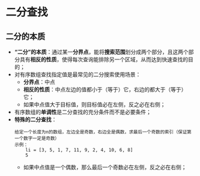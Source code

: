 # 二分查找

<!-- Tag: 二分查找、二分搜素、二分 -->

## 二分的本质

- **“二分”的本质**：通过某一**分界点**，能将**搜索范围**划分成两个部分，且这两个部分具有**相反的性质**，使得每次查询能排除另一个区域，从而达到快速查找的目的；
- 对有序数组查找指定值是最常见的二分搜索使用场景：
    - **分界点**：中点
    - **相反的性质**：中点左边的值都小于（等于）它，右边的都大于（等于）它；
    - 如果中点值大于目标值，则目标值必在左侧，反之必在右侧；
- 有序数组的**单调性**是二分查找的充分条件而不是必要条件；
- **特殊的二分查找**：
    ```text
    给定一个长度为n的数组，左边全是奇数，右边全是偶数，求最后一个奇数的索引（保证第一个数字一定是奇数）
    示例：
        li = [3, 5, 1, 7, 11, 9, 2, 4, 10, 6, 8]
        5
    ```
    - 如果中点值是一个偶数，那么最后一个奇数必在左侧，反之必在右侧；
